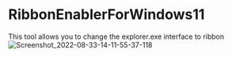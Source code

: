 # RibbonEnablerForWindows11
This tool allows you to change the explorer.exe interface to ribbon
![Screenshot_2022-08-33-14-11-55-37-118](https://user-images.githubusercontent.com/89962566/184531758-8db6b151-e717-4539-853d-b343b9633b6b.png)
